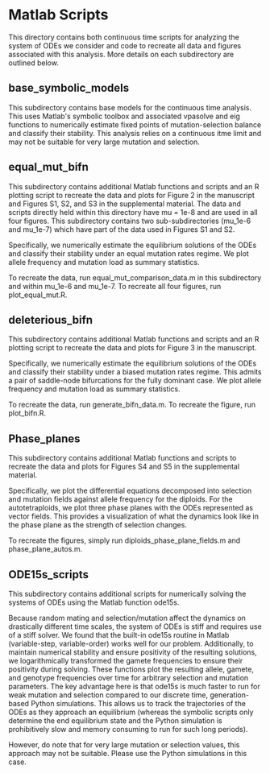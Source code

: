 # Matlab Scripts

This directory contains both continuous time scripts for analyzing the system of ODEs we consider and code to recreate all data and figures associated with this analysis. More details on each subdirectory are outlined below. 

## base_symbolic_models

This subdirectory contains base models for the continuous time analysis. This uses Matlab's symbolic toolbox and associated vpasolve and eig functions to numerically estimate fixed points of mutation-selection balance and classify their stability. This analysis relies on a continuous itme limit and may not be suitable for very large mutation and selection. 

## equal_mut_bifn

This subdirectory contains additional Matlab functions and scripts and an R plotting script to recreate the data and plots for Figure 2 in the manuscript and Figures S1, S2, and S3 in the supplemental material. The data and scripts directly held within this directory have mu = 1e-8 and are used in all four figures. This subdirectory contains two sub-subdirectories (mu_1e-6 and mu_1e-7) which have part of the data used in Figures S1 and S2. 

Specifically, we numerically estimate the equilibrium solutions of the ODEs and classify their stability under an equal mutation rates regime. We plot allele frequency and mutation load as summary statistics. 

To recreate the data, run equal_mut_comparison_data.m in this subdirectory and within mu_1e-6 and mu_1e-7. To recreate all four figures, run plot_equal_mut.R.

## deleterious_bifn

This subdirectory contains additional Matlab functions and scripts and an R plotting script to recreate the data and plots for Figure 3 in the manuscript.

Specifically, we numerically estimate the equilibrium solutions of the ODEs and classify their stability under a biased mutation rates regime. This admits a pair of saddle-node bifurcations for the fully dominant case. We plot allele frequency and mutation load as summary statistics. 

To recreate the data, run generate_bifn_data.m. To recreate the figure, run plot_bifn.R. 

## Phase_planes

This subdirectory contains additional Matlab functions and scripts to recreate the data and plots for Figures S4 and S5 in the supplemental material.

Specifically, we plot the differential equations decomposed into selection and mutation fields against allele frequency for the diploids. For the autotetraploids, we plot three phase planes with the ODEs represented as vector fields. This provides a visualization of what the dynamics look like in the phase plane as the strength of selection changes. 

To recreate the figures, simply run diploids_phase_plane_fields.m and phase_plane_autos.m. 

## ODE15s_scripts

This subdirectory contains additional scripts for numerically solving the systems of ODEs using the Matlab function ode15s. 

Because random mating and selection/mutation affect the dynamics on drastically different time scales, the system of ODEs is stiff and requires use of a stiff solver. We found that the built-in ode15s routine in Matlab (variable-step, variable-order) works well for our problem. Additionally, to maintain numerical stability and ensure positivity of the resulting solutions, we logarithmically transformed the gamete frequencies to ensure their positivity during solving. These functions plot the resulting allele, gamete, and genotype frequencies over time for arbitrary selection and mutation parameters. The key advantage here is that ode15s is much faster to run for weak mutation and selection compared to our discrete time, generation-based Python simulations. This allows us to track the trajectories of the ODEs as they approach an equilibrium (whereas the symbolic scripts only determine the end equilibrium state and the Python simulation is prohibitively slow and memory consuming to run for such long periods). 

However, do note that for very large mutation or selection values, this approach may not be suitable. Please use the Python simulations in this case. 
